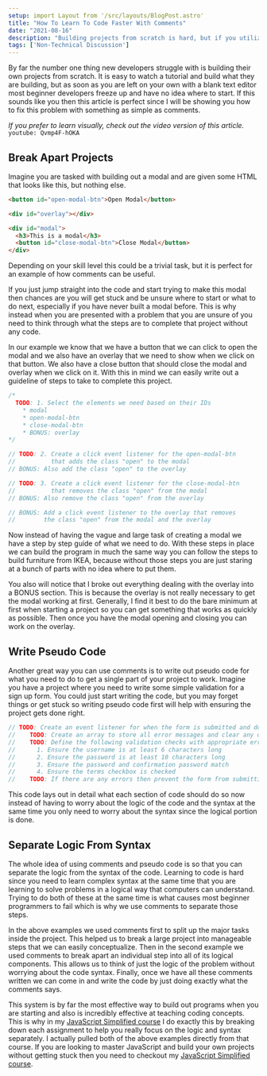 ```yaml
---
setup: import Layout from '/src/layouts/BlogPost.astro'
title: "How To Learn To Code Faster With Comments"
date: "2021-08-16"
description: "Building projects from scratch is hard, but if you utilize comments correctly you can make writing projects from scratching trivial."
tags: ['Non-Technical Discussion']
---
```


By far the number one thing new developers struggle with is building their own projects from scratch. It is easy to watch a tutorial and build what they are building, but as soon as you are left on your own with a blank text editor most beginner developers freeze up and have no idea where to start. If this sounds like you then this article is perfect since I will be showing you how to fix this problem with something as simple as comments.

*If you prefer to learn visually, check out the video version of this article.*
`youtube: Qvmp4F-hOKA`

## Break Apart Projects

Imagine you are tasked with building out a modal and are given some HTML that looks like this, but nothing else.
```html
<button id="open-modal-btn">Open Modal</button>

<div id="overlay"></div>

<div id="modal">
  <h3>This is a modal</h3>
  <button id="close-modal-btn">Close Modal</button>
</div>
```
Depending on your skill level this could be a trivial task, but it is perfect for an example of how comments can be useful.

If you just jump straight into the code and start trying to make this modal then chances are you will get stuck and be unsure where to start or what to do next, especially if you have never built a modal before. This is why instead when you are presented with a problem that you are unsure of you need to think through what the steps are to complete that project without any code.

In our example we know that we have a button that we can click to open the modal and we also have an overlay that we need to show when we click on that button. We also have a close button that should close the modal and overlay when we click on it. With this in mind we can easily write out a guideline of steps to take to complete this project.
```js
/*
  TODO: 1. Select the elements we need based on their IDs
    * modal
    * open-modal-btn
    * close-modal-btn
    * BONUS: overlay
*/

// TODO: 2. Create a click event listener for the open-modal-btn
//          that adds the class "open" to the modal
// BONUS: Also add the class "open" to the overlay

// TODO: 3. Create a click event listener for the close-modal-btn
//          that removes the class "open" from the modal
// BONUS: Also remove the class "open" from the overlay

// BONUS: Add a click event listener to the overlay that removes
//        the class "open" from the modal and the overlay
```
Now instead of having the vague and large task of creating a modal we have a step by step guide of what we need to do. With these steps in place we can build the program in much the same way you can follow the steps to build furniture from IKEA, because without those steps you are just staring at a bunch of parts with no idea where to put them.

You also will notice that I broke out everything dealing with the overlay into a BONUS section. This is because the overlay is not really necessary to get the modal working at first. Generally, I find it best to do the bare minimum at first when starting a project so you can get something that works as quickly as possible. Then once you have the modal opening and closing you can work on the overlay.

## Write Pseudo Code

Another great way you can use comments is to write out pseudo code for what you need to do to get a single part of your project to work. Imagine you have a project where you need to write some simple validation for a sign up form. You could just start writing the code, but you may forget things or get stuck so writing pseudo code first will help with ensuring the project gets done right.
```js
// TODO: Create an event listener for when the form is submitted and do the following inside of it.
//    TODO: Create an array to store all error messages and clear any old error messages
//    TODO: Define the following validation checks with appropriate error messages
//      1. Ensure the username is at least 6 characters long
//      2. Ensure the password is at least 10 characters long
//      3. Ensure the password and confirmation password match
//      4. Ensure the terms checkbox is checked
//    TODO: If there are any errors then prevent the form from submitting and show the error messages
```
This code lays out in detail what each section of code should do so now instead of having to worry about the logic of the code and the syntax at the same time you only need to worry about the syntax since the logical portion is done.

## Separate Logic From Syntax

The whole idea of using comments and pseudo code is so that you can separate the logic from the syntax of the code. Learning to code is hard since you need to learn complex syntax at the same time that you are learning to solve problems in a logical way that computers can understand. Trying to do both of these at the same time is what causes most beginner programmers to fail which is why we use comments to separate those steps.

In the above examples we used comments first to split up the major tasks inside the project. This helped us to break a large project into manageable steps that we can easily conceptualize. Then in the second example we used comments to break apart an individual step into all of its logical components. This allows us to think of just the logic of the problem without worrying about the code syntax. Finally, once we have all these comments written we can come in and write the code by just doing exactly what the comments says.

This system is by far the most effective way to build out programs when you are starting and also is incredibly effective at teaching coding concepts. This is why in my [JavaScript Simplified course](https://javascriptsimplified.com) I do exactly this by breaking down each assignment to help you really focus on the logic and syntax separately. I actually pulled both of the above examples directly from that course. If you are looking to master JavaScript and build your own projects without getting stuck then you need to checkout my [JavaScript Simplified course](https://javascriptsimplified.com).